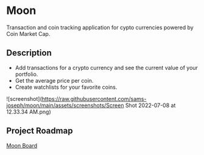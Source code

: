 # Moon

Transaction and coin tracking application for cypto currencies powered by Coin Market Cap.

## Description

- Add transactions for a crypto currency and see the current value of your portfolio.
- Get the average price per coin.
- Create watchlists for your favorite coins.

![screenshot](https://raw.githubusercontent.com/sams-joseph/moon/main/assets/screenshots/Screen Shot 2022-07-08 at 12.33.34 AM.png)

## Project Roadmap

[Moon Board](trello.com/b/9r55rfat/moon)
